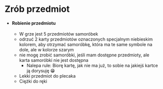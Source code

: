 # Zrób przedmiot

- #### Robienie przedmiotu
    - W grze jest 5 przedmiotów samoróbek
    - odrzuć 2 karty przedmiotów oznaczonych specjalnym niebieskim kolorem, aby otrzymać samoróbkę, która ma te same symbole na dole, ale w kolorze szarym
    - nie mogę zrobić samoróbki, jeśli mam dostępne przedmioty, ale karta samoróbki nie jest dostępna
        - Nalepa rule: Biorę kartę, jak nie ma już, to sobie na jakiejś kartce ją dorysuję :grin:
    - Lekki przedmiot do plecaka
    - Ciężki do ręki